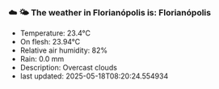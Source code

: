 ### ☁️ 🌤️  The weather in Florianópolis is: Florianópolis

- Temperature: 23.4°C
- On flesh: 23.94°C
- Relative air humidity: 82%
- Rain: 0.0 mm
- Description: Overcast clouds
- last updated: 2025-05-18T08:20:24.554934
